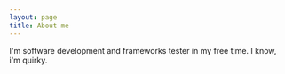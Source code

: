 ```yaml
---
layout: page
title: About me
---
```


I'm software development and frameworks tester in my free time. I know, i'm quirky.


